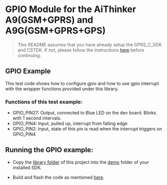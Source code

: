 # GPIO Module for the AiThinker A9(GSM+GPRS) and A9G(GSM+GPRS+GPS)

  > This README assumes that you have already setup the GPRS_C_SDK and CSTDK. If not, please follow the instructions [here](./README.md) before continuing.


## GPIO Example

This test code shows how to configure gpio and how to use gpio interrupt with the wrapper functions provided under this library.

### Functions of this test example:

 * GPIO_PIN27: Output, connected to Blue LED on the dev board. Blinks with 1 second intervals.
 * GPIO_PIN4: Input, pulled up, interrupt from falling edge
 * GPIO_PIN2: Input, state of this pin is read when the interrupt triggers on GPIO_PIN4


## Running the GPIO example:

- Copy the [library folder](./a9_gpio_lib) of this project into the [demo](https://github.com/Ai-Thinker-Open/GPRS_C_SDK/tree/master/demo) folder of your installed SDK.

- Build and flash the code as mentioned [here](./README.md).
